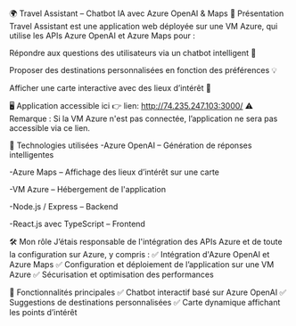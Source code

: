 🌍 Travel Assistant – Chatbot IA avec Azure OpenAI & Maps
🚀 Présentation
Travel Assistant est une application web déployée sur une VM Azure, qui utilise les APIs Azure OpenAI et Azure Maps pour :

Répondre aux questions des utilisateurs via un chatbot intelligent 🤖

Proposer des destinations personnalisées en fonction des préférences 💡

Afficher une carte interactive avec des lieux d’intérêt 📍

🖥 Application accessible ici 👉 lien: http://74.235.247.103:3000/
⚠ Remarque : Si la VM Azure n'est pas connectée, l’application ne sera pas accessible via ce lien.

🔧 Technologies utilisées
  -Azure OpenAI – Génération de réponses intelligentes
  
  -Azure Maps – Affichage des lieux d’intérêt sur une carte
  
  -VM Azure – Hébergement de l'application
  
  -Node.js / Express – Backend
  
  -React.js avec TypeScript – Frontend

🛠 Mon rôle
    J’étais responsable de l'intégration des APIs Azure et de toute la configuration sur Azure, y compris :
    ✅ Intégration d'Azure OpenAI et Azure Maps
    ✅ Configuration et déploiement de l’application sur une VM Azure
    ✅ Sécurisation et optimisation des performances

📌 Fonctionnalités principales
    ✅ Chatbot interactif basé sur Azure OpenAI
    ✅ Suggestions de destinations personnalisées
    ✅ Carte dynamique affichant les points d’intérêt
